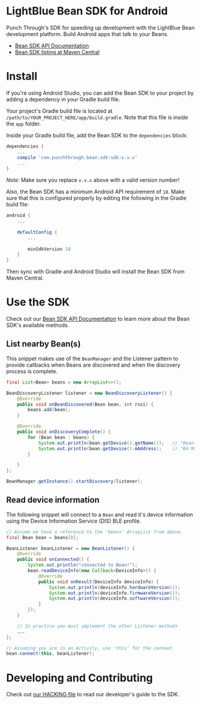 # LightBlue Bean SDK for Android

Punch Through's SDK for speeding up development with the LightBlue Bean development platform. Build Android apps that talk to your Beans.

* [Bean SDK API Documentation](http://punchthrough.github.io/bean-sdk-android/)
* [Bean SDK listing at Maven Central](http://search.maven.org/#search%7Cga%7C1%7Cg%3A%22com.punchthrough.bean.sdk%22)

# Install

If you're using Android Studio, you can add the Bean SDK to your project by adding a dependency in your Gradle build file.

Your project's Gradle build file is located at `/path/to/YOUR_PROJECT_HERE/app/build.gradle`. Note that this file is inside the `app` folder.

Inside your Gradle build file, add the Bean SDK to the `dependencies` block:

```groovy
dependencies {
    ...
    compile 'com.punchthrough.bean.sdk:sdk:v.v.v'
    ...
}
```

*Note:* Make sure you replace `v.v.v` above with a valid version number!

Also, the Bean SDK has a minimum Android API requirement of `18`. Make sure that this is configured properly by editing the following in the Gradle build file:

```groovy
android {
    ...
    
    defaultConfig {
        ...
        
        minSdkVersion 18
    }
}
```

Then sync with Gradle and Android Studio will install the Bean SDK from Maven Central.

# Use the SDK

Check out our [Bean SDK API Documentation](http://punchthrough.github.io/Bean-Android-SDK/) to learn more about the Bean SDK's available methods.

## List nearby Bean(s)

This snippet makes use of the `BeanManager` and the Listener pattern to provide callbacks
when Beans are discovered and when the discovery process is complete.

```java
final List<Bean> beans = new ArrayList<>();

BeanDiscoveryListener listener = new BeanDiscoveryListener() {
    @Override
    public void onBeanDiscovered(Bean bean, int rssi) {
        beans.add(bean);
    }

    @Override
    public void onDiscoveryComplete() {
        for (Bean bean : beans) {
            System.out.println(bean.getDevice().getName());   // "Bean"              (example)
            System.out.println(bean.getDevice().mAddress);    // "B4:99:4C:1E:BC:75" (example)
        }

    }
};

BeanManager.getInstance().startDiscovery(listener);

```

## Read device information

The following snippet will connect to a `Bean` and read it's device information using the
Device Information Service (DIS) BLE profile.

```java
// Assume we have a reference to the 'beans' ArrayList from above.
final Bean bean = beans[0];

BeanListener beanListener = new BeanListener() {
    @Override
    public void onConnected() {
        System.out.println("connected to Bean!");
        bean.readDeviceInfo(new Callback<DeviceInfo>() {
            @Override
            public void onResult(DeviceInfo deviceInfo) {
                System.out.println(deviceInfo.hardwareVersion());
                System.out.println(deviceInfo.firmwareVersion());
                System.out.println(deviceInfo.softwareVersion());
            }
        });
    }

    // In practice you must implement the other Listener methods
    ...
};

// Assuming you are in an Activity, use 'this' for the context
bean.connect(this, beanListener);

```

# Developing and Contributing

Check out [our HACKING file](HACKING.md) to read our developer's guide to the SDK.
